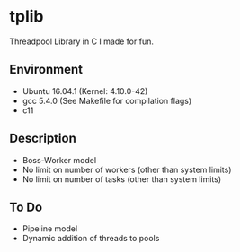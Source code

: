 # tplib
Threadpool Library in C I made for fun.

## Environment
* Ubuntu 16.04.1 (Kernel: 4.10.0-42)
* gcc 5.4.0 (See Makefile for compilation flags)
* c11

## Description
* Boss-Worker model
* No limit on number of workers (other than system limits)
* No limit on number of tasks (other than system limits)

## To Do
* Pipeline model
* Dynamic addition of threads to pools


